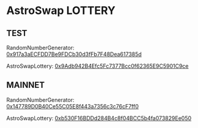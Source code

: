# AstroSwap LOTTERY

## TEST

RandomNumberGenerator: [0x917a3aECFDD7Be9FDCb30d3fFb7F48Dea617385d](https://evmexplorer.testnet.velas.com/address/0x917a3aECFDD7Be9FDCb30d3fFb7F48Dea617385d)

AstroSwapLottery: [0x9Adb942B4Efc5Fc7377Bcc0f62365E9C5901C9ce](https://evmexplorer.testnet.velas.com/address/0x9Adb942B4Efc5Fc7377Bcc0f62365E9C5901C9ce)

## MAINNET

RandomNumberGenerator: [0x147789D0B40Ce55C05E8f443a7356c3c76cF7ff0](https://evmexplorer.velas.com/address/0x147789D0B40Ce55C05E8f443a7356c3c76cF7ff0)

AstroSwapLottery: [0xb530F16BDDd284B4c8f04BCC5b4fa073829Ee050](https://evmexplorer.velas.com/address/0xb530F16BDDd284B4c8f04BCC5b4fa073829Ee050)
